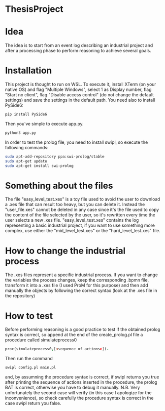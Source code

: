 # ThesisProject
# Idea
The idea is to start from an event log describing an industrial project and after a processing phase to perform reasoning to achieve several goals.
# Installation
This project is thought to run on WSL. To execute it, install XTerm (on your native OS) and flag "Multiple Windows", select 1 as Display number, flag "Start no client", flag "Disable access control" (do not change the default settings) and save the settings in the default path. You need also to install PySide6:
```bash
pip install PySide6
```
Then you've simple to execute app.py. 
```bash
python3 app.py
```
In order to test the prolog file, you need to install swipl, so execute the following commands: 
```bash
sudo apt-add-repository ppa:swi-prolog/stable
sudo apt-get update
sudo apt-get install swi-prolog
```
# Something about the files
The file "easy_level_test.xes" is a toy file used to avoid the user to download a .xes file that can result too heavy, but you can delete it. Instead the "user_file.xes" cannot be deleted in any case since it's the file used to copy the content of the file selected by the user, so it's rewritten every time the user selects a new .xes file. "easy_level_test.xes" contains the log representing a basic industrial project, if you want to use something more complex, use either the "mid_level_test.xes" or the "hard_level_test.xes" file.
# How to change the industrial process
The .xes files represent a specific industrial process. If you want to change the variables the process changes, keep the corresponding .bpmn file, transform it into a .xes file (I used ProM for this purpose) and then add manually the objects by following the correct syntax (look at the .xes file in the repository)
# How to test
Before performing reasoning is a good practice to test if the obtained prolog syntax is correct, so append at the end of the create_prolog.pl file a procedure called simulateprocess0 
```prolog
proc(simulateprocess0,[<sequence of actions>]). 
```
Then run the command
```bash
swipl config.pl main.pl
```
and, by assumning the procedure syntax is correct, if swipl returns you true after printing the sequence of actions inserted in the procedure, the prolog BAT is correct, otherwise you have to debug it manually. N.B. Very unfortunately the second case will verify (in this case I apologize for the inconvenience), so check carefully the procedure syntax is correct in the case swipl return you false.